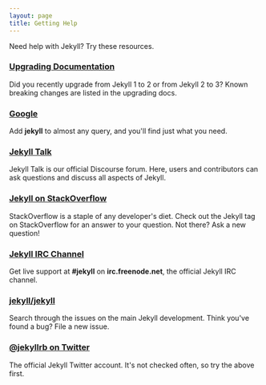 ```yaml
---
layout: page
title: Getting Help
---
```


Need help with Jekyll? Try these resources.

### [Upgrading Documentation](/docs/upgrading/)

Did you recently upgrade from Jekyll 1 to 2 or from Jekyll 2 to 3?
Known breaking changes are listed in the upgrading docs.

### [Google](https://www.google.com/?q=jekyll)

Add **jekyll** to almost any query, and you'll find just what you need.

### [Jekyll Talk](https://talk.jekyllrb.com/)

Jekyll Talk is our official Discourse forum. Here, users and contributors
can ask questions and discuss all aspects of Jekyll.

### [Jekyll on StackOverflow](http://stackoverflow.com/questions/tagged/jekyll)

StackOverflow is a staple of any developer's diet. Check out the Jekyll tag
on StackOverflow for an answer to your question. Not there? Ask a new
question!

### [Jekyll IRC Channel](irc:irc.freenode.net/jekyll)

Get live support at **#jekyll** on **irc.freenode.net**, the official
Jekyll IRC channel.

### [jekyll/jekyll](https://github.com/jekyll/jekyll/issues)

Search through the issues on the main Jekyll development. Think you've
found a bug? File a new issue.

### [@jekyllrb on Twitter](https://twitter.com/jekyllrb)

The official Jekyll Twitter account. It's not checked often, so try the
above first.
